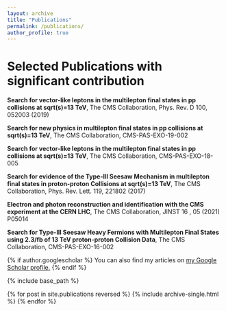 ```yaml
---
layout: archive
title: "Publications"
permalink: /publications/
author_profile: true
---
```


Selected Publications with significant contribution
=================

**Search for vector-like leptons in the multilepton final states in pp collisions at sqrt(s)=13 TeV**, The CMS Collaboration, Phys. Rev. D 100, 052003 (2019)

**Search for new physics in multilepton final states in pp collisions at sqrt(s)=13 TeV**, The CMS Collaboration, CMS-PAS-EXO-19-002

**Search for vector-like leptons in the multilepton final states in pp collisions at sqrt(s)=13 TeV**, The CMS Collaboration, CMS-PAS-EXO-18-005

**Search for evidence of the Type-III Seesaw Mechanism in multilepton final states in proton-proton Collisions at sqrt(s)=13 TeV**, The CMS Collaboration, Phys. Rev. Lett.  119, 221802 (2017)

**Electron and photon reconstruction and identification with the CMS experiment at the CERN LHC**, The CMS Collaboration, JINST 16 , 05 (2021) P05014

**Search for Type-III Seesaw Heavy Fermions with Multilepton Final States using 2.3/fb of 13 TeV proton-proton Collision Data**, The CMS Collaboration, CMS-PAS-EXO-16-002


{% if author.googlescholar %}
  You can also find my articles on <u><a href="{{author.googlescholar}}">my Google Scholar profile</a>.</u>
{% endif %}

{% include base_path %}

{% for post in site.publications reversed %}
  {% include archive-single.html %}
{% endfor %}

